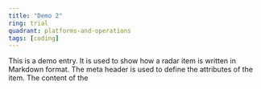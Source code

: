 ```yaml
---
title: "Demo 2"
ring: trial
quadrant: platforms-and-operations
tags: [coding]
---
```


This is a demo entry. It is used to show how a radar item is written in Markdown format. The meta header is used to define the attributes of the item. The content of the 
